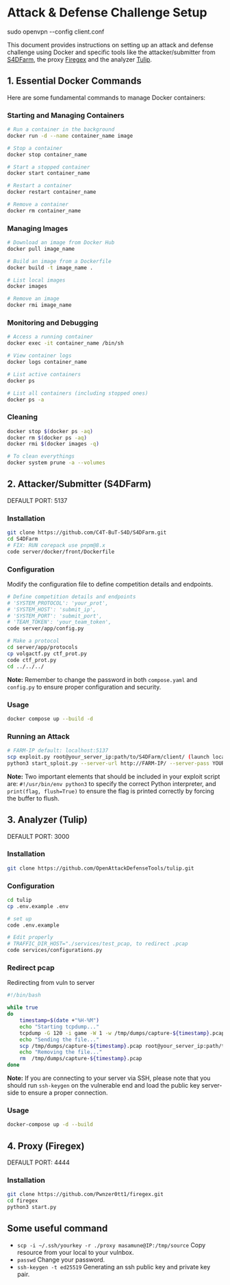 # Attack & Defense Challenge Setup
sudo openvpn --config client.conf

This document provides instructions on setting up an attack and defense challenge using Docker and specific tools like the attacker/submitter from [S4DFarm](https://github.com/C4T-BuT-S4D/S4DFarm), the proxy [Firegex](https://github.com/Pwnzer0tt1/firegex.git)  and the analyzer [Tulip](https://github.com/OpenAttackDefenseTools/tulip.git).

## 1. Essential Docker Commands

Here are some fundamental commands to manage Docker containers:

### Starting and Managing Containers
```bash
# Run a container in the background
docker run -d --name container_name image

# Stop a container
docker stop container_name

# Start a stopped container
docker start container_name

# Restart a container
docker restart container_name

# Remove a container
docker rm container_name
```

### Managing Images
```bash
# Download an image from Docker Hub
docker pull image_name

# Build an image from a Dockerfile
docker build -t image_name .

# List local images
docker images

# Remove an image
docker rmi image_name
```

### Monitoring and Debugging
```bash
# Access a running container
docker exec -it container_name /bin/sh

# View container logs
docker logs container_name

# List active containers
docker ps

# List all containers (including stopped ones)
docker ps -a
```

### Cleaning
```bash
docker stop $(docker ps -aq)
docker rm $(docker ps -aq)
docker rmi $(docker images -q)

# To clean everythings
docker system prune -a --volumes
```

## 2. Attacker/Submitter (S4DFarm)
DEFAULT PORT: 5137

### Installation
```bash
git clone https://github.com/C4T-BuT-S4D/S4DFarm.git
cd S4DFarm
# FIX: RUN corepack use pnpm@8.x 
code server/docker/front/Dockerfile
```

### Configuration
Modify the configuration file to define competition details and endpoints.
```bash
# Define competition details and endpoints
# 'SYSTEM_PROTOCOL': 'your_prot',
# 'SYSTEM_HOST': 'submit_ip',
# 'SYSTEM_PORT': 'submit_port',
# 'TEAM_TOKEN': 'your_team_token',
code server/app/config.py

# Make a protocol
cd server/app/protocols
cp volgactf.py ctf_prot.py
code ctf_prot.py
cd ../../../
```

**Note:** Remember to change the password in both `compose.yaml` and `config.py` to ensure proper configuration and security.

### Usage
```bash
docker compose up --build -d
```

### Running an Attack
```bash
# FARM-IP default: localhost:5137
scp exploit.py root@your_server_ip:path/to/S4DFarm/client/ (launch locally)
python3 start_sploit.py --server-url http://FARM-IP/ --server-pass YOUR_PASS exploit.py (launch remotely)
```
**Note:** Two important elements that should be included in your exploit script are: `#!/usr/bin/env python3` to specify the correct Python interpreter, and `print(flag, flush=True)` to ensure the flag is printed correctly by forcing the buffer to flush.

## 3. Analyzer (Tulip)
DEFAULT PORT: 3000

### Installation
```bash
git clone https://github.com/OpenAttackDefenseTools/tulip.git
```

### Configuration
```bash
cd tulip
cp .env.example .env

# set up
code .env.example

# Edit properly
# TRAFFIC_DIR_HOST="./services/test_pcap, to redirect .pcap
code services/configurations.py
```

### Redirect pcap
Redirecting from vuln to server
```bash
#!/bin/bash

while true
do
    timestamp=$(date +"%H-%M")
    echo "Starting tcpdump..."
    tcpdump -G 120 -i game -W 1 -w /tmp/dumps/capture-${timestamp}.pcap not port 22
    echo "Sending the file..."
    scp /tmp/dumps/capture-${timestamp}.pcap root@your_server_ip:path/to/tulip/services/test_pcap
    echo "Removing the file..."
    rm  /tmp/dumps/capture-${timestamp}.pcap
done
```
**Note:** If you are connecting to your server via SSH, please note that you should run `ssh-keygen` on the vulnerable end and load the public key server-side to ensure a proper connection.

### Usage
```bash
docker-compose up -d --build
```

## 4. Proxy (Firegex)
DEFAULT PORT: 4444

### Installation
```bash
git clone https://github.com/Pwnzer0tt1/firegex.git
cd firegex
python3 start.py
```

## Some useful command
* `scp -i ~/.ssh/yourkey -r ./proxy masamune@IP:/tmp/source` Copy resource from your local to your vulnbox.
* `passwd` Change your password.
* `ssh-keygen -t ed25519` Generating an ssh public key and private key pair.
